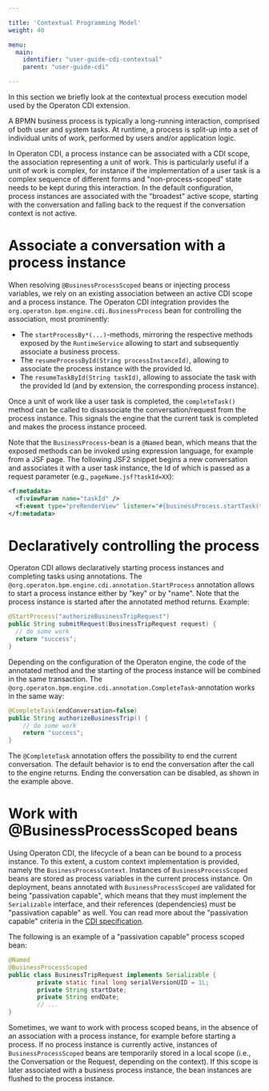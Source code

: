 ```yaml
---

title: 'Contextual Programming Model'
weight: 40

menu:
  main:
    identifier: "user-guide-cdi-contextual"
    parent: "user-guide-cdi"

---
```


In this section we briefly look at the contextual process execution model used by the Operaton CDI extension.

A BPMN business process is typically a long-running interaction, comprised of both user and system tasks.
At runtime, a process is split-up into a set of individual units of work, performed by users and/or application logic.

In Operaton CDI, a process instance can be associated with a CDI scope, the association representing a unit of work.
This is particularly useful if a unit of work is complex, for instance if the implementation of a user task is a complex sequence
of different forms and "non-process-scoped" state needs to be kept during this interaction. In the default configuration,
process instances are associated with the "broadest" active scope, starting with the conversation and falling back to the request
if the conversation context is not active.

# Associate a conversation with a process instance

When resolving `@BusinessProcessScoped` beans or injecting process variables, we rely on an existing association between an active CDI scope and a process instance.
The Operaton CDI integration provides the `org.operaton.bpm.engine.cdi.BusinessProcess` bean for controlling the association, most prominently:

* The `startProcessBy*(...)`-methods, mirroring the respective methods exposed by the `RuntimeService` allowing to start and subsequently associate a business process.
* The `resumeProcessById(String processInstanceId)`, allowing to associate the process instance with the provided Id.
* The `resumeTaskById(String taskId)`, allowing to associate the task with the provided Id (and by extension, the corresponding process instance).

Once a unit of work like a user task is completed, the `completeTask()` method can be called to disassociate the conversation/request from the process instance.
This signals the engine that the current task is completed and makes the process instance proceed.

Note that the `BusinessProcess`-bean is a `@Named` bean, which means that the exposed methods can be invoked using expression language, for example from a JSF page.
The following JSF2 snippet begins a new conversation and associates it with a user task instance, the Id of which is passed as a request parameter (e.g., `pageName.jsf?taskId=XX`):

```xml
<f:metadata>
  <f:viewParam name="taskId" />
  <f:event type="preRenderView" listener="#{businessProcess.startTask(taskId, true)}" />
</f:metadata>
```

# Declaratively controlling the process

Operaton CDI allows declaratively starting process instances and completing tasks using annotations.
The `@org.operaton.bpm.engine.cdi.annotation.StartProcess` annotation allows to start a process instance either by "key" or by "name".
Note that the process instance is started after the annotated method returns. Example:

```java
@StartProcess("authorizeBusinessTripRequest")
public String submitRequest(BusinessTripRequest request) {
  // do some work
  return "success";
}
```

Depending on the configuration of the Operaton engine, the code of the annotated method and the starting of the process
instance will be combined in the same transaction. The `@org.operaton.bpm.engine.cdi.annotation.CompleteTask`-annotation
works in the same way:

```java
@CompleteTask(endConversation=false)
public String authorizeBusinessTrip() {
    // do some work
    return "success";
}
```

The `@CompleteTask` annotation offers the possibility to end the current conversation. The default behavior is to end the conversation
after the call to the engine returns. Ending the conversation can be disabled, as shown in the example above.

# Work with @BusinessProcessScoped beans

Using Operaton CDI, the lifecycle of a bean can be bound to a process instance. To this extent, a custom context implementation is provided,
namely the `BusinessProcessContext`. Instances of `BusinessProcessScoped` beans are stored as process variables in the current process instance.
On deployment, beans annotated with `BusinessProcessScoped` are validated for being "passivation capable", which means that they must implement
the `Serializable` interface, and their references (dependencies) must be "passivation capable" as well. You can read more about the
"passivation capable" criteria in the [CDI specification](https://docs.jboss.org/cdi/spec/1.0/html_single/#passivatingscope).

The following is an example of a "passivation capable" process scoped bean:

```java
@Named
@BusinessProcessScoped
public class BusinessTripRequest implements Serializable {
        private static final long serialVersionUID = 1L;
        private String startDate;
        private String endDate;
        // ...
}
```

Sometimes, we want to work with process scoped beans, in the absence of an association with a process instance,
for example before starting a process. If no process instance is currently active, instances of `BusinessProcessScoped`
beans are temporarily stored in a local scope (i.e., the Conversation or the Request, depending on the context).
If this scope is later associated with a business process instance, the bean instances are flushed to the process instance.
